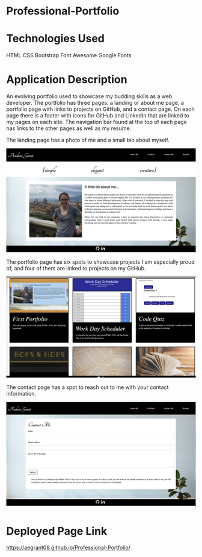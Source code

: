 # Professional-Portfolio

# Technologies Used

HTML
CSS
Bootstrap
Font Awesome
Google Fonts

# Application Description

An evolving portfolio used to showcase my budding skills as a web developer. The portfolio has three pages: a landing or about me page, a portfolio page with links to projects on GitHub, and a contact page. On each page there is a footer with icons for GitHub and LinkedIn that are linked to my pages on each site. The navigation bar found at the top of each page has links to the other pages as well as my resume.

The landing page has a photo of me and a small bio about myself.

![Landing Page](assets/screen-shots/1-Landing-Page.png?raw=true)

The portfolio page has six spots to showcase projects I am especially proud of, and four of them are linked to projects on my GitHub.

![Portfolio Page](assets/screen-shots/2-Portfolio-Page.png?raw=true)

The contact page has a spot to reach out to me with your contact information.

![Contact Page](assets/screen-shots/3-Contact-Page.png?raw=true)

# Deployed Page Link

https://aegrant08.github.io/Professional-Portfolio/
